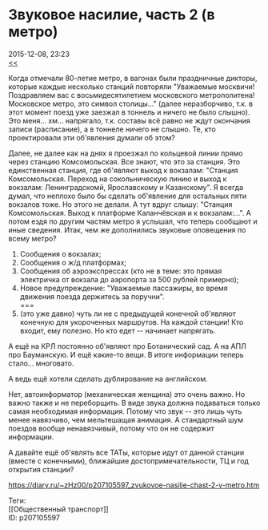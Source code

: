Звуковое насилие, часть 2 (в метро)
====================================

   
 2015-12-08, 23:23   
   [<<](Звуковое%20насилие)    
   
 Когда отмечали 80-летие метро, в вагонах были праздничные дикторы, которые каждые несколько станций повторяли "Уважаемые москвичи! Поздравляем вас с восьмидесятилетием московского метрополитена! Московское метро, это символ столицы..." (далее неразборчиво, т.к. в этот момент поезд уже заезжал в тоннель и ничего не было слышно). Это меня... хм... напрягало, т.к. составы всё равно не ждут окончания записи (расписание), а в тоннеле ничего не слышно. Те, кто проектировали эти об'явления думали об этом?   
   
 Далее, не далее как на днях я проезжал по кольцевой линии прямо через станцию Комсомольская. Все знают, что это за станция. Это единственная станция, где об'являют выход к вокзалам: "Станция Комсомольская. Переход на сокольническую линию и выход к вокзалам: Ленинградскомй, Ярославскому и Казанскому". Я всегда думал, что неплохо было бы сделать об'явление для остальных пяти вокзалов тоже. Но этого не делали. А тут вдруг слышу: "Станция Комсомольская. Выход к платформе Каланчёвская и к вокзалам:...". А потом ездя по другим частям метро я услышал, что теперь сообщают и иные сведения. Итак, чем же дополнились звуковые оповещения по всему метро?   
   
 1) Сообщения о вокзалах;   
 2) Сообщения о ж/д платформах;   
 3) Сообщения об аэроэкспрессах (кто не в теме: это прямая электричка от вокзала до аэропорта за 500 рублей примерно);   
 4) Новое предупреждение: "Уважаемые пассажиры, во время движения поезда держитесь за поручни".   
 ===   
 5) (это уже давно) чуть ли не с предыдущей конечной об'являют конечную для укороченных маршрутов. На каждой станции! Кто входит, ему полезно. Но кто едет -- начинает напрягать.   
   
 А ещё на КРЛ постоянно об'являют про Ботанический сад. А на АПЛ про Бауманскую. И ещё какие-то вещи. В итоге информации теперь стало... многовато.   
   
 А ведь ещё хотели сделать дублирование на английском.   
   
 Нет, автоинформатор (механическая женщина) это очень важно. Но важно также и не переборщить. В виде звука должна подаваться только самая необходимая информация. Потому что звук -- это лишь чуть менее навязчиво, чем мельтешащая анимация. А стандартный шум поездов вообще ненавязчивый, потому что он не содержит информации.   
   
 А давайте ещё об'являть все ТАТы, которые идут от данной станции (вместе с конечными), ближайшие достопримечательности, ТЦ и год открытия станции?   
    
 <https://diary.ru/~zHz00/p207105597_zvukovoe-nasilie-chast-2-v-metro.htm>   
   
 Теги:   
 [[Общественный транспорт]]   
 ID: p207105597